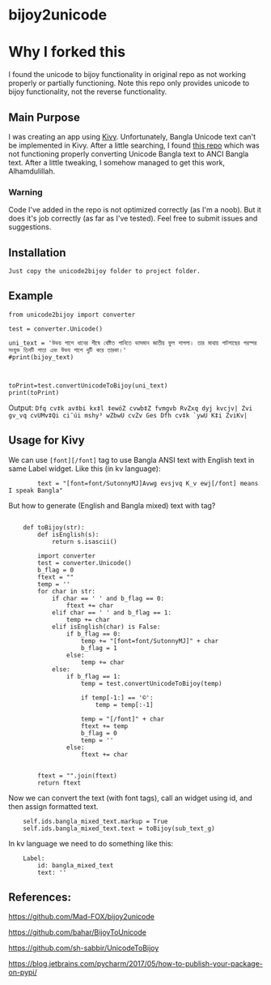 
# bijoy2unicode

# Why I forked this
I found the unicode to bijoy functionality in original repo as not working properly or partially functioning. Note this repo only provides unicode to bijoy functionality, not the reverse functionality.

## Main Purpose
I was creating an app using [Kivy](https://github.com/kivy/kivy). Unfortunately, Bangla Unicode text can't be implemented in Kivy. After a little searching, I found [this repo](https://github.com/Mad-FOX/bijoy2unicode) which was not functioning properly converting Unicode Bangla text to ANCI Bangla text. After a little tweaking, I somehow managed to get this work, Alhamdulillah.
### Warning
Code I've added in the repo is not optimized correctly (as I'm a noob). But it does it's job correctly (as far as I've tested). Feel free to submit issues and suggestions.



## Installation
    
    Just copy the unicode2bijoy folder to project folder.

## Example
    from unicode2bijoy import converter
    
    test = converter.Unicode()
    
    uni_text = 'উভয় পাশে ধানের শীষে বেষ্টিত পানিতে ভাসমান জাতীয় ফুল শাপলা। তার মাথায় পাটগাছের পরস্পর সংযুক্ত তিনটি পাতা এবং উভয পাশে দুটি করে তারকা।'
    #print(bijoy_text)
 
    

    toPrint=test.convertUnicodeToBijoy(uni_text)
    print(toPrint)
Output:
    ```Dfq cv‡k av‡bi kx‡l ‡ewóZ cvwb‡Z fvmgvb RvZxq dyj kvcjv| Zvi gv_vq cvUMv‡Qi ci¯úi mshy³ wZbwU cvZv Ges Dfh cv‡k `ywU K‡i ZviKv|```


## Usage for Kivy
We can use ```[font][/font]``` tag to use Bangla ANSI text with English text in same Label widget. Like this (in kv language):
``` Label:
        text = "[font=font/SutonnyMJ]Avwg evsjvq K_v ewj[/font] means I speak Bangla"
```

But how to generate (English and Bangla mixed) text with tag?

```

    def toBijoy(str):
        def isEnglish(s):
            return s.isascii()
        
        import converter
        test = converter.Unicode()
        b_flag = 0
        ftext = ""
        temp = ''
        for char in str:
            if char == ' ' and b_flag == 0:
                ftext += char
            elif char == ' ' and b_flag == 1:
                temp += char
            elif isEnglish(char) is False:
                if b_flag == 0:
                    temp += "[font=font/SutonnyMJ]" + char
                    b_flag = 1
                else:
                    temp += char
            else:
                if b_flag == 1:
                    temp = test.convertUnicodeToBijoy(temp)
                    
                    if temp[-1:] == '©':
                        temp = temp[:-1]
                    
                    temp = "[/font]" + char
                    ftext += temp
                    b_flag = 0
                    temp = ''
                else:
                    ftext += char
 

        ftext = "".join(ftext)
        return ftext

```

Now we can convert the text (with font tags), call an widget using id, and then assign formatted text.

```
    self.ids.bangla_mixed_text.markup = True
    self.ids.bangla_mixed_text.text = toBijoy(sub_text_g)
```

In kv language we need to do something like this:
```
    Label:
        id: bangla_mixed_text
        text: ''
```


## References:
https://github.com/Mad-FOX/bijoy2unicode

https://github.com/bahar/BijoyToUnicode

https://github.com/sh-sabbir/UnicodeToBijoy

https://blog.jetbrains.com/pycharm/2017/05/how-to-publish-your-package-on-pypi/
